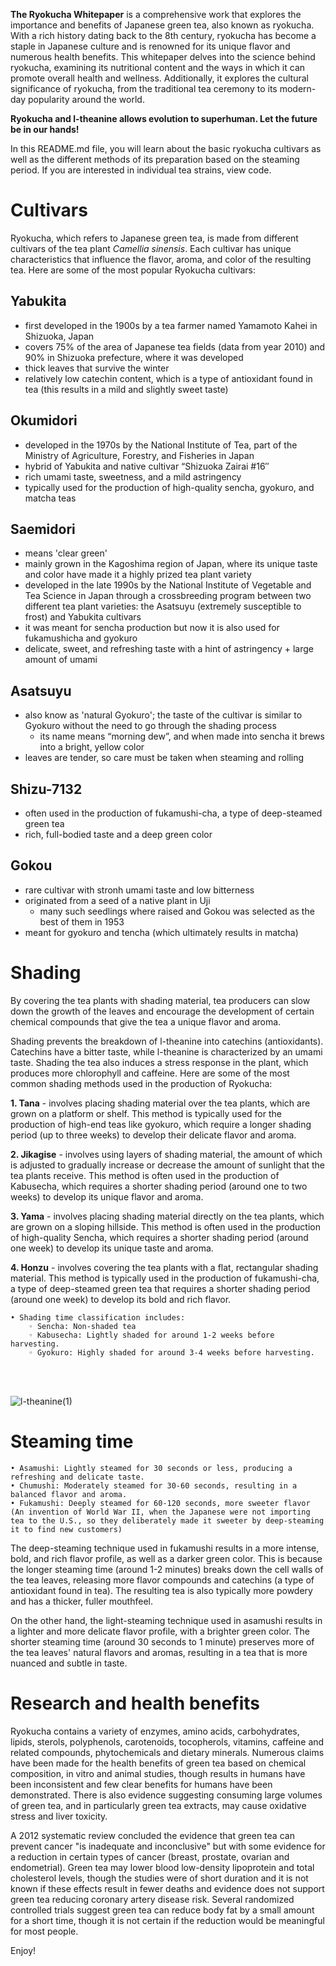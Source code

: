**The Ryokucha Whitepaper** is a comprehensive work that explores the importance and benefits of Japanese green tea, also known as ryokucha. With a rich history dating back to the 8th century, ryokucha has become a staple in Japanese culture and is renowned for its unique flavor and numerous health benefits. This whitepaper delves into the science behind ryokucha, examining its nutritional content and the ways in which it can promote overall health and wellness. Additionally, it explores the cultural significance of ryokucha, from the traditional tea ceremony to its modern-day popularity around the world. 

**Ryokucha and l-theanine allows evolution to superhuman. Let the future be in our hands!**

In this README.md file, you will learn about the basic ryokucha cultivars as well as the different methods of its preparation based on the steaming period. If you are interested in individual tea strains, view code.

# Cultivars

Ryokucha, which refers to Japanese green tea, is made from different cultivars of the tea plant *Camellia sinensis*. Each cultivar has unique characteristics that influence the flavor, aroma, and color of the resulting tea. Here are some of the most popular Ryokucha cultivars:

## Yabukita

- first developed in the 1900s by a tea farmer named Yamamoto Kahei in Shizuoka, Japan
- covers 75% of the area of Japanese tea fields (data from year 2010) and 90% in Shizuoka prefecture, where it was developed
- thick leaves that survive the winter
- relatively low catechin content, which is a type of antioxidant found in tea (this results in a mild and slightly sweet taste)

## Okumidori

- developed in the 1970s by the National Institute of Tea, part of the Ministry of Agriculture, Forestry, and Fisheries in Japan
- hybrid of Yabukita and native cultivar “Shizuoka Zairai #16″
- rich umami taste, sweetness, and a mild astringency
- typically used for the production of high-quality sencha, gyokuro, and matcha teas

## Saemidori

- means 'clear green'
- mainly grown in the Kagoshima region of Japan, where its unique taste and color have made it a highly prized tea plant variety
- developed in the late 1990s by the National Institute of Vegetable and Tea Science in Japan through a crossbreeding program between two different tea plant varieties: the Asatsuyu (extremely susceptible to frost) and Yabukita cultivars
- it was meant for sencha production but now it is also used for fukamushicha and gyokuro
- delicate, sweet, and refreshing taste with a hint of astringency + large amount of umami

## Asatsuyu

- also know as 'natural Gyokuro'; the taste of the cultivar is similar to Gyokuro without the need to go through the shading process
  - its name means “morning dew”, and when made into sencha it brews into a bright, yellow color
- leaves are tender, so care must be taken when steaming and rolling

## Shizu-7132

- often used in the production of fukamushi-cha, a type of deep-steamed green tea
- rich, full-bodied taste and a deep green color

## Gokou

- rare cultivar with stronh umami taste and low bitterness
- originated from a seed of a native plant in Uji
  - many such seedlings where raised and Gokou was selected as the best of them in 1953
- meant for gyokuro and tencha (which ultimately results in matcha)


# Shading

By covering the tea plants with shading material, tea producers can slow down the growth of the leaves and encourage the development of certain chemical compounds that give the tea a unique flavor and aroma.

Shading prevents the breakdown of l-theanine into catechins (antioxidants). Catechins have a bitter taste, while l-theanine is characterized by an umami taste. Shading the tea also induces a stress response in the plant, which produces more chlorophyll and caffeine. Here are some of the most common shading methods used in the production of Ryokucha:

**1. Tana** - involves placing shading material over the tea plants, which are grown on a platform or shelf. This method is typically used for the production of high-end teas like gyokuro, which require a longer shading period (up to three weeks) to develop their delicate flavor and aroma.

**2. Jikagise** - involves using layers of shading material, the amount of which is adjusted to gradually increase or decrease the amount of sunlight that the tea plants receive. This method is often used in the production of Kabusecha, which requires a shorter shading period (around one to two weeks) to develop its unique flavor and aroma.

**3. Yama** - involves placing shading material directly on the tea plants, which are grown on a sloping hillside. This method is often used in the production of high-quality Sencha, which requires a shorter shading period (around one week) to develop its unique taste and aroma.

**4. Honzu** - involves covering the tea plants with a flat, rectangular shading material. This method is typically used in the production of fukamushi-cha, a type of deep-steamed green tea that requires a shorter shading period (around one week) to develop its bold and rich flavor.

    • Shading time classification includes:
        ◦ Sencha: Non-shaded tea
        ◦ Kabusecha: Lightly shaded for around 1-2 weeks before harvesting.
        ◦ Gyokuro: Highly shaded for around 3-4 weeks before harvesting.   
        
<br></br>

![l-theanine(1)](https://user-images.githubusercontent.com/97338807/225083248-8ffce4db-4be1-45ac-8834-2a0c468c13a6.png)



# Steaming time

    • Asamushi: Lightly steamed for 30 seconds or less, producing a refreshing and delicate taste.
    • Chumushi: Moderately steamed for 30-60 seconds, resulting in a balanced flavor and aroma.
    • Fukamushi: Deeply steamed for 60-120 seconds, more sweeter flavor (An invention of World War II, when the Japanese were not importing tea to the U.S., so they deliberately made it sweeter by deep-steaming it to find new customers)

The deep-steaming technique used in fukamushi results in a more intense, bold, and rich flavor profile, as well as a darker green color. This is because the longer steaming time (around 1-2 minutes) breaks down the cell walls of the tea leaves, releasing more flavor compounds and catechins (a type of antioxidant found in tea). The resulting tea is also typically more powdery and has a thicker, fuller mouthfeel.

On the other hand, the light-steaming technique used in asamushi results in a lighter and more delicate flavor profile, with a brighter green color. The shorter steaming time (around 30 seconds to 1 minute) preserves more of the tea leaves' natural flavors and aromas, resulting in a tea that is more nuanced and subtle in taste.

# Research and health benefits

Ryokucha contains a variety of enzymes, amino acids, carbohydrates, lipids, sterols, polyphenols, carotenoids, tocopherols, vitamins, caffeine and related compounds, phytochemicals and dietary minerals. Numerous claims have been made for the health benefits of green tea based on chemical composition, in vitro and animal studies, though results in humans have been inconsistent and few clear benefits for humans have been demonstrated. There is also evidence suggesting consuming large volumes of green tea, and in particularly green tea extracts, may cause oxidative stress and liver toxicity.

A 2012 systematic review concluded the evidence that green tea can prevent cancer "is inadequate and inconclusive" but with some evidence for a reduction in certain types of cancer (breast, prostate, ovarian and endometrial). Green tea may lower blood low-density lipoprotein and total cholesterol levels, though the studies were of short duration and it is not known if these effects result in fewer deaths and evidence does not support green tea reducing coronary artery disease risk. Several randomized controlled trials suggest green tea can reduce body fat by a small amount for a short time, though it is not certain if the reduction would be meaningful for most people. 

Enjoy!
